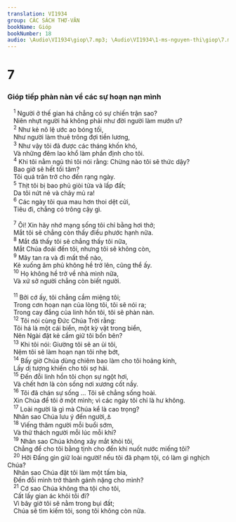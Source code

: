 ```yaml
---
translation: VI1934
group: CÁC SÁCH THƠ-VĂN
bookName: Gióp 
bookNumber: 18
audio: \Audio\VI1934\giop\7.mp3; \Audio\VI1934\1-ms-nguyen-thi\giop\7.mp3
---
```


<div class="title"><h1>7</h1><h3>Gióp tiếp phàn nàn về các sự hoạn nạn mình</h3></div>
<span class="verse giop_7_1"> <sup>1</sup> Người ở thế gian há chẳng có sự chiến trận sao? <br/> Niên nhựt người há không phải như đời người làm mướn ư? <br/></span>
<span class="verse giop_7_2"> <sup>2</sup> Như kẻ nô lệ ước ao bóng tối, <br/> Như người làm thuê trông đợi tiền lương, <br/></span>
<span class="verse giop_7_3"> <sup>3</sup> Như vậy tôi đã được các tháng khốn khó, <br/> Và những đêm lao khổ làm phần định cho tôi. <br/></span>
<span class="verse giop_7_4"> <sup>4</sup> Khi tôi nằm ngủ thì tôi nói rằng: Chừng nào tôi sẽ thức dậy? <br/> Bao giờ sẽ hết tối tăm? <br/> Tôi quá trăn trở cho đến rạng ngày. <br/></span>
<span class="verse giop_7_5"> <sup>5</sup> Thịt tôi bị bao phủ giòi tửa và lấp đất; <br/> Da tôi nứt nẻ và chảy mủ ra! <br/></span>
<span class="verse giop_7_6"> <sup>6</sup> Các ngày tôi qua mau hơn thoi dệt cửi, <br/> Tiêu đi, chẳng có trông cậy gì. <br/> <br/></span>
<span class="verse giop_7_7"> <sup>7</sup> Ôi! Xin hãy nhớ mạng sống tôi chỉ bằng hơi thở; <br/> Mắt tôi sẽ chẳng còn thấy điều phước hạnh nữa. <br/></span>
<span class="verse giop_7_8"> <sup>8</sup> Mắt đã thấy tôi sẽ chẳng thấy tôi nữa, <br/> Mắt Chúa đoái đến tôi, nhưng tôi sẽ không còn, <br/></span>
<span class="verse giop_7_9"> <sup>9</sup> Mây tan ra và đi mất thể nào, <br/> Kẻ xuống âm phủ không hề trở lên, cũng thể ấy. <br/></span>
<span class="verse giop_7_10"> <sup>10</sup> Họ không hề trở về nhà mình nữa, <br/> Và xứ sở người chẳng còn biết người. <br/> <br/></span>
<span class="verse giop_7_11"> <sup>11</sup> Bởi cớ ấy, tôi chẳng cầm miệng tôi; <br/> Trong cơn hoạn nạn của lòng tôi, tôi sẽ nói ra; <br/> Trong cay đắng của linh hồn tôi, tôi sẽ phàn nàn. <br/></span>
<span class="verse giop_7_12"> <sup>12</sup> Tôi nói cùng Đức Chúa Trời rằng: <br/> Tôi há là một cái biển, một kỳ vật trong biển, <br/> Nên Ngài đặt kẻ cầm giữ tôi bốn bên? <br/></span>
<span class="verse giop_7_13"> <sup>13</sup> Khi tôi nói: Giường tôi sẽ an ủi tôi, <br/> Nệm tôi sẽ làm hoạn nạn tôi nhẹ bớt, <br/></span>
<span class="verse giop_7_14"> <sup>14</sup> Bấy giờ Chúa dùng chiêm bao làm cho tôi hoảng kinh, <br/> Lấy dị tượng khiến cho tôi sợ hãi. <br/></span>
<span class="verse giop_7_15"> <sup>15</sup> Đến đỗi linh hồn tôi chọn sự ngột hơi, <br/> Và chết hơn là còn sống nơi xương cốt nầy. <br/></span>
<span class="verse giop_7_16"> <sup>16</sup> Tôi đã chán sự sống … Tôi sẽ chẳng sống hoài. <br/> Xin Chúa để tôi ở một mình; vì các ngày tôi chỉ là hư không. <br/></span>
<span class="verse giop_7_17"> <sup>17</sup> Loài người là gì mà Chúa kể là cao trọng? <br/> Nhân sao Chúa lưu ý đến người,<a data-toggle="tooltip" data-placement="bottom" title="Thi 8:4; 144:3">⚓</a><br/></span>
<span class="verse giop_7_18"> <sup>18</sup> Viếng thăm người mỗi buổi sớm, <br/> Và thử thách người mỗi lúc mỗi khi? <br/></span>
<span class="verse giop_7_19"> <sup>19</sup> Nhân sao Chúa không xây mắt khỏi tôi, <br/> Chẳng để cho tôi bằng tịnh cho đến khi nuốt nước miếng tôi? <br/></span>
<span class="verse giop_7_20"> <sup>20</sup> Hỡi Đấng gìn giữ loài người! nếu tôi đã phạm tội, có làm gì nghịch Chúa? <br/> Nhân sao Chúa đặt tôi làm một tấm bia, <br/> Đến đỗi mình trở thành gánh nặng cho mình? <br/></span>
<span class="verse giop_7_21"> <sup>21</sup> Cớ sao Chúa không tha tội cho tôi, <br/> Cất lấy gian ác khỏi tôi đi? <br/> Vì bây giờ tôi sẽ nằm trong bụi đất; <br/> Chúa sẽ tìm kiếm tôi, song tôi không còn nữa. <br/></span>
